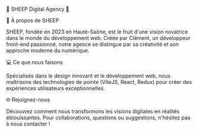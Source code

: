 🚀 SHEEP Digital Agency 🚀

🌟 À propos de SHEEP

SHEEP, fondée en 2023 en Haute-Saône, est le fruit d'une vision novatrice dans le monde du développement web. Créée par Clément, un développeur front-end passionné, notre agence se distingue par sa créativité et son approche moderne du numérique.


💻 Ce que nous faisons

Spécialisés dans le design innovant et le développement web, nous maîtrisons des technologies de pointe (ViteJS, React, Redux) pour créer des expériences utilisateurs exceptionnelles.


🌐 Rejoignez-nous

Découvrez comment nous transformons les visions digitales en réalités éblouissantes. Pour collaborations, questions ou suggestions, n'hésitez pas à nous contacter !
